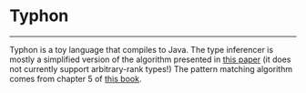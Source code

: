 # Typhon
---

Typhon is a toy language that compiles to Java. The type inferencer is mostly a simplified version of the algorithm presented in [this paper](http://research.microsoft.com/en-us/um/people/simonpj/papers/higher-rank/putting.pdf) (it does not currently support arbitrary-rank types!) The pattern matching algorithm comes from chapter 5 of [this book](http://research.microsoft.com/en-us/um/people/simonpj/papers/slpj-book-1987/).